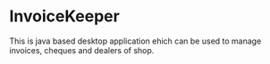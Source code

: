 # InvoiceKeeper
 This is java based desktop application ehich can be used to manage invoices, cheques  and dealers of shop. 
